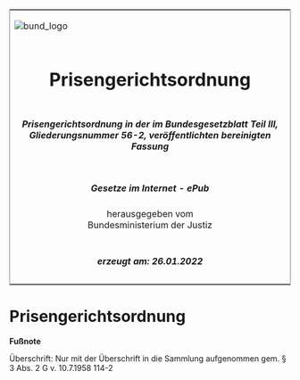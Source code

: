 <span id="DECKBLATT.html"></span>

<table border="0" frame="border" width="100%">

<tr valign="top">

<td align="left">

![bund\_logo](BfJ_2021_Web_de_de.gif)

</td>

<td align="right">

 

</td>

</tr>

<tr align="center" valign="middle">

<td colspan="2">

# Prisengerichtsordnung

</td>

</tr>

<tr align="center" valign="middle">

<td colspan="2">

##### Prisengerichtsordnung in der im Bundesgesetzblatt Teil III, Gliederungsnummer 56-2, veröffentlichten bereinigten Fassung

</td>

</tr>

<tr align="center" valign="middle">

<td colspan="2">

  
  

##### Gesetze im Internet - ePub  
  
herausgegeben vom  
Bundesministerium der Justiz

</td>

</tr>

<tr align="center" valign="bottom">

<td colspan="2">

  
  

##### erzeugt am: 26.01.2022

</td>

</tr>

</table>

<span id="BJNR015930939.html"></span>

# Prisengerichtsordnung

<div>

  
**Fußnote**

<div class="jnhtml">

<div>

<div class="jurAbsatz">

Überschrift: Nur mit der Überschrift in die Sammlung aufgenommen gem. §
3 Abs. 2 G v. 10.7.1958 114-2

</div>

</div>

</div>

</div>
